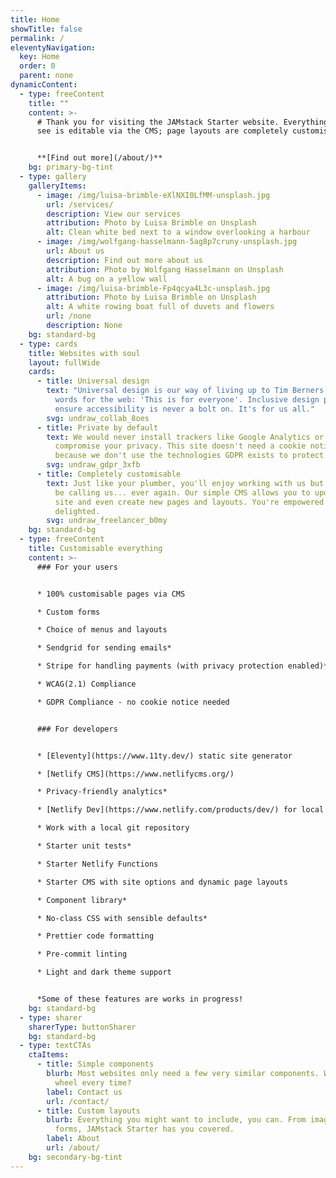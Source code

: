 ```yaml
---
title: Home
showTitle: false
permalink: /
eleventyNavigation:
  key: Home
  order: 0
  parent: none
dynamicContent:
  - type: freeContent
    title: ""
    content: >-
      # Thank you for visiting the JAMstack Starter website. Everything you can
      see is editable via the CMS; page layouts are completely customisable.


      **[Find out more](/about/)**
    bg: primary-bg-tint
  - type: gallery
    galleryItems:
      - image: /img/luisa-brimble-eXlNXI0LfMM-unsplash.jpg
        url: /services/
        description: View our services
        attribution: Photo by Luisa Brimble on Unsplash
        alt: Clean white bed next to a window overlooking a harbour
      - image: /img/wolfgang-hasselmann-5ag8p7cruny-unsplash.jpg
        url: About us
        description: Find out more about us
        attribution: Photo by Wolfgang Hasselmann on Unsplash
        alt: A bug on a yellow wall
      - image: /img/luisa-brimble-Fp4qcya4L3c-unsplash.jpg
        attribution: Photo by Luisa Brimble on Unsplash
        alt: A white rowing boat full of duvets and flowers
        url: /none
        description: None
    bg: standard-bg
  - type: cards
    title: Websites with soul
    layout: fullWide
    cards:
      - title: Universal design
        text: "Universal design is our way of living up to Tim Berners Lee's founding
          words for the web: 'This is for everyone'. Inclusive design principles
          ensure accessibility is never a bolt on. It's for us all."
        svg: undraw_collab_8oes
      - title: Private by default
        text: We would never install trackers like Google Analytics or do anything to
          compromise your privacy. This site doesn't need a cookie notice
          because we don't use the technologies GDPR exists to protect you from.
        svg: undraw_gdpr_3xfb
      - title: Completely customisable
        text: Just like your plumber, you'll enjoy working with us but you don't want to
          be calling us... ever again. Our simple CMS allows you to update your
          site and even create new pages and layouts. You're empowered. We're
          delighted.
        svg: undraw_freelancer_b0my
    bg: standard-bg
  - type: freeContent
    title: Customisable everything
    content: >-
      ### For your users


      * 100% customisable pages via CMS

      * Custom forms

      * Choice of menus and layouts

      * Sendgrid for sending emails*

      * Stripe for handling payments (with privacy protection enabled)*

      * WCAG(2.1) Compliance

      * GDPR Compliance - no cookie notice needed


      ### For developers


      * [Eleventy](https://www.11ty.dev/) static site generator

      * [Netlify CMS](https://www.netlifycms.org/) 

      * Privacy-friendly analytics*

      * [Netlify Dev](https://www.netlify.com/products/dev/) for local functions and forms

      * Work with a local git repository

      * Starter unit tests*

      * Starter Netlify Functions

      * Starter CMS with site options and dynamic page layouts

      * Component library*

      * No-class CSS with sensible defaults*

      * Prettier code formatting

      * Pre-commit linting

      * Light and dark theme support


      *Some of these features are works in progress! 
    bg: standard-bg
  - type: sharer
    sharerType: buttonSharer
    bg: standard-bg
  - type: textCTAs
    ctaItems:
      - title: Simple components
        blurb: Most websites only need a few very similar components. Why re-invent the
          wheel every time?
        label: Contact us
        url: /contact/
      - title: Custom layouts
        blurb: Everything you might want to include, you can. From image galleries to
          forms, JAMstack Starter has you covered.
        label: About
        url: /about/
    bg: secondary-bg-tint
---
```

